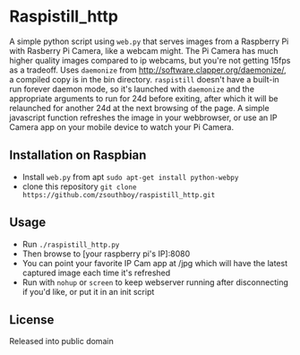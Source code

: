 Raspistill_http
===============

A simple python script using `web.py` that serves images from a Raspberry Pi with Rasberry Pi Camera, like a webcam might. The Pi Camera has much higher quality images compared to ip webcams, but you're not getting 15fps as a tradeoff.
Uses `daemonize` from http://software.clapper.org/daemonize/, a compiled copy is in the bin directory.
`raspistill` doesn't have a built-in run forever daemon mode, so it's launched with `daemonize` and the appropriate arguments to run for 24d before exiting, after which it will be relaunched for another 24d at the next browsing of the page.
A simple javascript function refreshes the image in your webbrowser, or use an IP Camera app on your mobile device to watch your Pi Camera.

Installation on Raspbian
------------------------
* Install `web.py` from apt
`sudo apt-get install python-webpy`
* clone this repository
`git clone https://github.com/zsouthboy/raspistill_http.git` 

Usage
-----
* Run
`./raspistill_http.py` 
* Then browse to [your raspberry pi's IP]:8080
* You can point your favorite IP Cam app at /jpg which will have the latest captured image each time it's refreshed
* Run with `nohup` or `screen` to keep webserver running after disconnecting if you'd like, or put it in an init script

License
-------
Released into public domain

